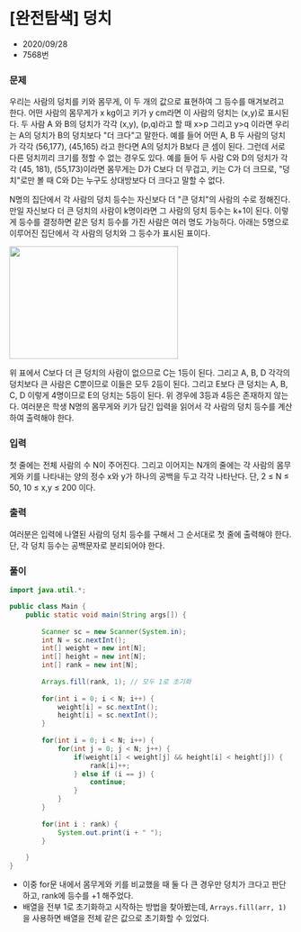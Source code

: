 # [완전탐색] 덩치

* 2020/09/28
* 7568번

### 문제

우리는 사람의 덩치를 키와 몸무게, 이 두 개의 값으로 표현하여 그 등수를 매겨보려고 한다. 어떤 사람의 몸무게가 x kg이고 키가 y cm라면 이 사람의 덩치는 (x,y)로 표시된다. 두 사람 A 와 B의 덩치가 각각 (x,y), (p,q)라고 할 때 x>p 그리고 y>q 이라면 우리는 A의 덩치가 B의 덩치보다 "더 크다"고 말한다. 예를 들어 어떤 A, B 두 사람의 덩치가 각각 (56,177), (45,165) 라고 한다면 A의 덩치가 B보다 큰 셈이 된다. 그런데 서로 다른 덩치끼리 크기를 정할 수 없는 경우도 있다. 예를 들어 두 사람 C와 D의 덩치가 각각 (45, 181), (55,173)이라면 몸무게는 D가 C보다 더 무겁고, 키는 C가 더 크므로, "덩치"로만 볼 때 C와 D는 누구도 상대방보다 더 크다고 말할 수 없다.

N명의 집단에서 각 사람의 덩치 등수는 자신보다 더 "큰 덩치"의 사람의 수로 정해진다. 만일 자신보다 더 큰 덩치의 사람이 k명이라면 그 사람의 덩치 등수는 k+1이 된다. 이렇게 등수를 결정하면 같은 덩치 등수를 가진 사람은 여러 명도 가능하다. 아래는 5명으로 이루어진 집단에서 각 사람의 덩치와 그 등수가 표시된 표이다.

<img src="https://user-images.githubusercontent.com/38918396/94416894-61208c80-01ba-11eb-9606-d2f8233d1ba6.png" width="300" height="200">

위 표에서 C보다 더 큰 덩치의 사람이 없으므로 C는 1등이 된다. 그리고 A, B, D 각각의 덩치보다 큰 사람은 C뿐이므로 이들은 모두 2등이 된다. 그리고 E보다 큰 덩치는 A, B, C, D 이렇게 4명이므로 E의 덩치는 5등이 된다. 위 경우에 3등과 4등은 존재하지 않는다. 여러분은 학생 N명의 몸무게와 키가 담긴 입력을 읽어서 각 사람의 덩치 등수를 계산하여 출력해야 한다.

### 입력

첫 줄에는 전체 사람의 수 N이 주어진다. 그리고 이어지는 N개의 줄에는 각 사람의 몸무게와 키를 나타내는 양의 정수 x와 y가 하나의 공백을 두고 각각 나타난다. 단, 2 ≤ N ≤ 50, 10 ≤ x,y ≤ 200 이다.

### 출력

여러분은 입력에 나열된 사람의 덩치 등수를 구해서 그 순서대로 첫 줄에 출력해야 한다. 단, 각 덩치 등수는 공백문자로 분리되어야 한다.

### 풀이

```java
import java.util.*;

public class Main {
    public static void main(String args[]) {
      
        Scanner sc = new Scanner(System.in);
        int N = sc.nextInt();
        int[] weight = new int[N];
        int[] height = new int[N];
        int[] rank = new int[N];
        
        Arrays.fill(rank, 1); // 모두 1로 초기화
        
        for(int i = 0; i < N; i++) {
        	weight[i] = sc.nextInt();
        	height[i] = sc.nextInt();
        }
        
        for(int i = 0; i < N; i++) {
        	for(int j = 0; j < N; j++) {
        		if(weight[i] < weight[j] && height[i] < height[j]) {
        			rank[i]++;
        		} else if (i == j) {
        			continue;
        		}
        	}
        }
        
        for(int i : rank) {
        	System.out.print(i + " ");
        }
        
    }
}
```

- 이중 for문 내에서 몸무게와 키를 비교했을 때 둘 다 큰 경우만 덩치가 크다고 판단하고, rank에 등수를 +1 해주었다.
- 배열을 전부 1로 초기화하고 시작하는 방법을 찾아봤는데, `Arrays.fill(arr, 1)` 을 사용하면 배열을 전체 같은 값으로 초기화할 수 있었다.
